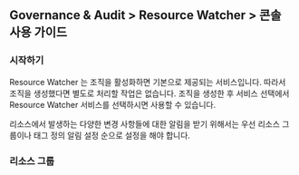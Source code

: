 ## Governance & Audit > Resource Watcher > 콘솔 사용 가이드

### 시작하기

Resource Watcher 는 조직을 활성화하면 기본으로 제공되는 서비스입니다. 따라서 조직을 생성했다면 별도로 처리할 작업은 없습니다.
조직을 생성한 후 서비스 선택에서 Resource Watcher 서비스를 선택하시면 사용할 수 있습니다.

리소스에서 발생하는 다양한 변경 사항들에 대한 알림을 받기 위해서는 
우선 리소스 그룹이나 태그 정의 알림 설정 순으로 설정을 해야 합니다.

### 리소스 그룹



